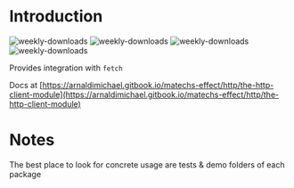 # Introduction
![weekly-downloads](https://badgen.net/npm/v/@matechs/http-client-fetch)
![weekly-downloads](https://badgen.net/npm/dw/@matechs/http-client-fetch)
![weekly-downloads](https://badgen.net/npm/dm/@matechs/http-client-fetch)
![weekly-downloads](https://badgen.net/npm/dy/@matechs/http-client-fetch)

Provides integration with `fetch`

Docs at [https://arnaldimichael.gitbook.io/matechs-effect/http/the-http-client-module](https://arnaldimichael.gitbook.io/matechs-effect/http/the-http-client-module)


# Notes
The best place to look for concrete usage are tests & demo folders of each package